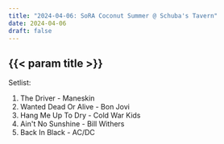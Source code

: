 ```yaml
---
title: "2024-04-06: SoRA Coconut Summer @ Schuba's Tavern"
date: 2024-04-06
draft: false
---
```


## {{< param title >}}

Setlist:
1. The Driver - Maneskin
2. Wanted Dead Or Alive - Bon Jovi
3. Hang Me Up To Dry - Cold War Kids
4. Ain't No Sunshine - Bill Withers
5. Back In Black - AC/DC
